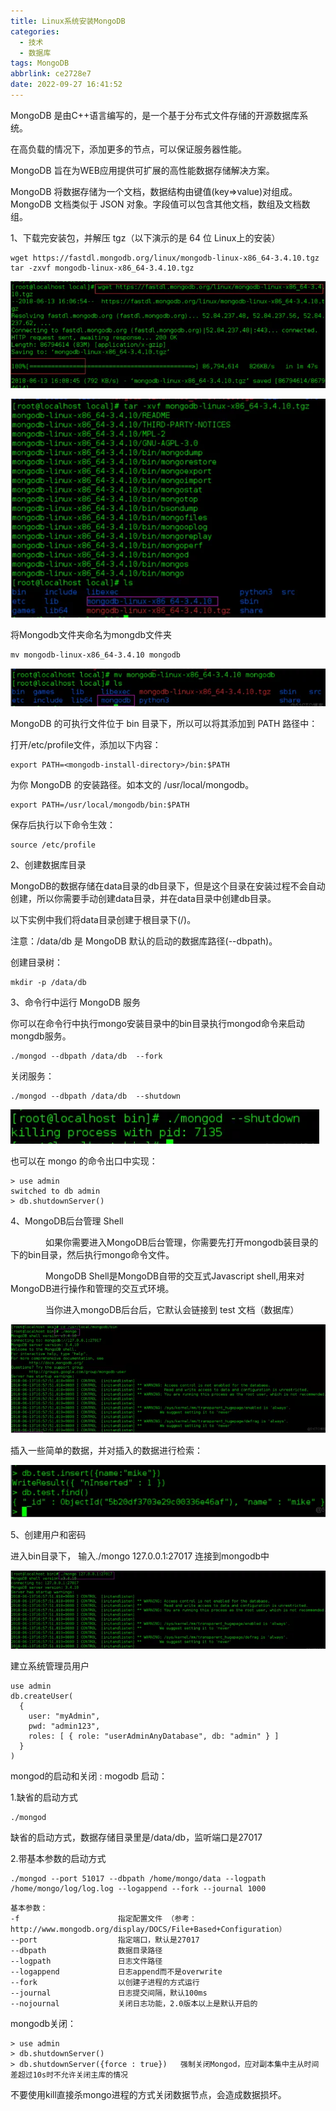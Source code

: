 ```yaml
---
title: Linux系统安装MongoDB
categories:
  - 技术
  - 数据库
tags: MongoDB
abbrlink: ce2728e7
date: 2022-09-27 16:41:52
---
```


MongoDB 是由C++语言编写的，是一个基于分布式文件存储的开源数据库系统。

在高负载的情况下，添加更多的节点，可以保证服务器性能。

MongoDB 旨在为WEB应用提供可扩展的高性能数据存储解决方案。

MongoDB 将数据存储为一个文档，数据结构由键值(key=>value)对组成。MongoDB 文档类似于 JSON 对象。字段值可以包含其他文档，数组及文档数组。

<!--more-->

1、下载完安装包，并解压 tgz（以下演示的是 64 位 Linux上的安装）

```
wget https://fastdl.mongodb.org/linux/mongodb-linux-x86_64-3.4.10.tgz
tar -zxvf mongodb-linux-x86_64-3.4.10.tgz
```

![](Linux系统安装MongoDB/image-20220927164414806.png)

![](Linux系统安装MongoDB/image-20220927164425922.png)


将Mongodb文件夹命名为mongdb文件夹

```
mv mongodb-linux-x86_64-3.4.10 mongodb
```

![](Linux系统安装MongoDB/image-20220927164505063.png)

MongoDB 的可执行文件位于 bin 目录下，所以可以将其添加到 PATH 路径中：

打开/etc/profile文件，添加以下内容：

```
export PATH=<mongodb-install-directory>/bin:$PATH
```

<mongodb-install-directory> 为你 MongoDB 的安装路径。如本文的 /usr/local/mongodb。

```
export PATH=/usr/local/mongodb/bin:$PATH
```

保存后执行以下命令生效：

```
source /etc/profile
```

2、创建数据库目录

MongoDB的数据存储在data目录的db目录下，但是这个目录在安装过程不会自动创建，所以你需要手动创建data目录，并在data目录中创建db目录。

以下实例中我们将data目录创建于根目录下(/)。

注意：/data/db 是 MongoDB 默认的启动的数据库路径(--dbpath)。

创建目录树：

```
mkdir -p /data/db
```

3、命令行中运行 MongoDB 服务

你可以在命令行中执行mongo安装目录中的bin目录执行mongod命令来启动mongdb服务。

```
./mongod --dbpath /data/db  --fork
```

关闭服务：

```
./mongod --dbpath /data/db  --shutdown
```

![](Linux系统安装MongoDB/image-20220927164725598.png)

也可以在 mongo 的命令出口中实现：

```
> use admin
switched to db admin
> db.shutdownServer()
```

4、MongoDB后台管理 Shell

　　　　如果你需要进入MongoDB后台管理，你需要先打开mongodb装目录的下的bin目录，然后执行mongo命令文件。

　　　　MongoDB Shell是MongoDB自带的交互式Javascript shell,用来对MongoDB进行操作和管理的交互式环境。

　　　　当你进入mongoDB后台后，它默认会链接到 test 文档（数据库）

![](Linux系统安装MongoDB/image-20220927164917334.png)

插入一些简单的数据，并对插入的数据进行检索：

![](Linux系统安装MongoDB/image-20220927164958675.png)

5、创建用户和密码

进入bin目录下，  输入./mongo 127.0.0.1:27017 连接到mongodb中

![](Linux系统安装MongoDB/image-20220927165029061.png)

建立系统管理员用户

```
use admin
db.createUser(
  {
    user: "myAdmin",
    pwd: "admin123",
    roles: [ { role: "userAdminAnyDatabase", db: "admin" } ]
  }
)
```

mongod的启动和关闭 :
mogodb 启动：

1.缺省的启动方式

```
./mongod  
```

缺省的启动方式，数据存储目录里是/data/db，监听端口是27017

2.带基本参数的启动方式

```
./mongod --port 51017 --dbpath /home/mongo/data --logpath /home/mongo/log/log.log --logappend --fork --journal 1000 
```

```
基本参数：
-f                      指定配置文件 （参考： http://www.mongodb.org/display/DOCS/File+Based+Configuration）
--port                  指定端口，默认是27017
--dbpath                数据目录路径
--logpath               日志文件路径
--logappend             日志append而不是overwrite
--fork                  以创建子进程的方式运行
--journal               日志提交间隔，默认100ms
--nojournal             关闭日志功能，2.0版本以上是默认开启的
```

mongodb关闭：

```
> use admin
> db.shutdownServer()
> db.shutdownServer({force : true})   强制关闭Mongod，应对副本集中主从时间差超过10s时不允许关闭主库的情况
```

不要使用kill直接杀mongo进程的方式关闭数据节点，会造成数据损坏。
